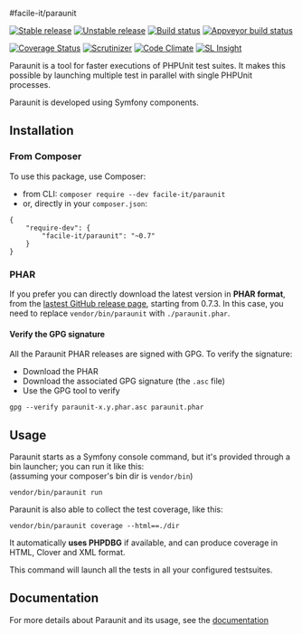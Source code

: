 #facile-it/paraunit

[![Stable release][Last stable image]][Packagist link]
[![Unstable release][Last unstable image]][Packagist link]
[![Build status][Master build image]][Master build link]
[![Appveyor build status][Appveyor build image]][Appveyor build link]

[![Coverage Status][Master coverage image]][Master coverage link]
[![Scrutinizer][Master scrutinizer image]][Master scrutinizer link]
[![Code Climate][Master climate image]][Master climate link]
[![SL Insight][SL Insight image]][SL Insight link]

Paraunit is a tool for faster executions of PHPUnit test suites. It makes this possible by launching multiple test in parallel with single PHPUnit processes.

Paraunit is developed using Symfony components.

## Installation
### From Composer
To use this package, use Composer:

 * from CLI: `composer require --dev facile-it/paraunit`
 * or, directly in your `composer.json`:

``` 
{
    "require-dev": {
        "facile-it/paraunit": "~0.7"
    }
}
```

### PHAR
If you prefer you can directly download the latest version in **PHAR format**, from the [lastest GitHub release page](https://github.com/facile-it/paraunit/releases/latest), starting from 0.7.3. In this case, you need to replace `vendor/bin/paraunit` with `./paraunit.phar`.

#### Verify the GPG signature
All the Paraunit PHAR releases are signed with GPG. To verify the signature:
 * Download the PHAR
 * Download the associated GPG signature (the `.asc` file)
 * Use the GPG tool to verify
```
gpg --verify paraunit-x.y.phar.asc paraunit.phar
```

## Usage
Paraunit starts as a Symfony console command, but it's provided through a bin launcher; you can run it like this:<br/>
(assuming your composer's bin dir is `vendor/bin`)

`vendor/bin/paraunit run`

Paraunit is also able to collect the test coverage, like this:

`vendor/bin/paraunit coverage --html==./dir`

It automatically **uses PHPDBG** if available, and can produce coverage in HTML, Clover and XML format.

This command will launch all the tests in all your configured testsuites.

## Documentation
For more details about Paraunit and its usage, see the [documentation](http://facile-it.github.io/paraunit/documentation/)

[Last stable image]: https://poser.pugx.org/facile-it/paraunit/version.svg
[Last unstable image]: https://poser.pugx.org/facile-it/paraunit/v/unstable.svg
[Master build image]: https://travis-ci.org/facile-it/paraunit.svg
[Appveyor build image]: https://ci.appveyor.com/api/projects/status/ohmhq2s762x3ixli/branch/master?svg=true
[Master climate image]: https://codeclimate.com/github/facile-it/paraunit/badges/gpa.svg
[Master scrutinizer image]: https://scrutinizer-ci.com/g/facile-it/paraunit/badges/quality-score.png?b=master
[Master coverage image]: https://coveralls.io/repos/facile-it/paraunit/badge.svg?branch=master&service=github
[SL Insight image]: https://insight.sensiolabs.com/projects/6571b482-6e1d-4e0c-b215-94d757909b20/mini.png

[Packagist link]: https://packagist.org/packages/facile-it/paraunit
[Master build link]: https://travis-ci.org/facile-it/paraunit
[Appveyor build link]: https://ci.appveyor.com/project/Jean85/paraunit/branch/master
[Master climate link]: https://codeclimate.com/github/facile-it/paraunit
[Master scrutinizer link]: https://scrutinizer-ci.com/g/facile-it/paraunit/?branch=master
[Master coverage link]: https://coveralls.io/github/facile-it/paraunit?branch=master
[SL Insight link]: https://insight.sensiolabs.com/projects/6571b482-6e1d-4e0c-b215-94d757909b20
